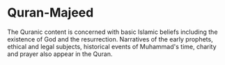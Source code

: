 # Quran-Majeed
The Quranic content is concerned with basic Islamic beliefs including the existence of God and the resurrection. Narratives of the early prophets, ethical and legal subjects, historical events of Muhammad's time, charity and prayer also appear in the Quran.
